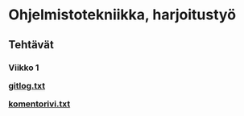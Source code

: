 <h1>Ohjelmistotekniikka, harjoitustyö
<h2>Tehtävät
<h3>Viikko 1


<a href="https://github.com/Jimmeeee/ot-harjoitustyo/blob/master/laskarit/viikko1/gitlog.txt">gitlog.txt</a>

<a href="https://github.com/Jimmeeee/ot-harjoitustyo/blob/master/laskarit/viikko1/komentorivi.txt">komentorivi.txt</a>
